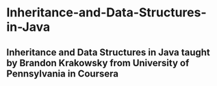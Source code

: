 # Inheritance-and-Data-Structures-in-Java

## Inheritance and Data Structures in Java taught by Brandon Krakowsky from University of Pennsylvania in Coursera
